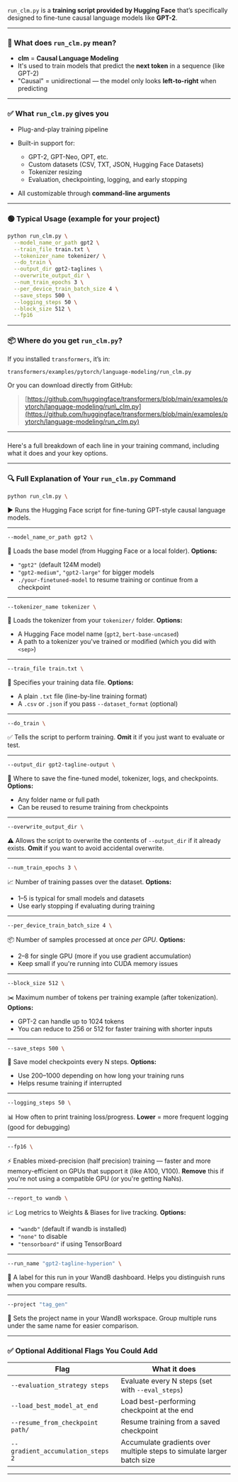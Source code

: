 `run_clm.py` is a **training script provided by Hugging Face** that’s specifically designed to fine-tune causal language models like **GPT-2**.

---

### 🧠 What does `run_clm.py` mean?

* **clm** = **Causal Language Modeling**
* It's used to train models that predict the **next token** in a sequence (like GPT-2)
* "Causal" = unidirectional — the model only looks **left-to-right** when predicting

---

### ✅ What `run_clm.py` gives you

* Plug-and-play training pipeline
* Built-in support for:

  * GPT-2, GPT-Neo, OPT, etc.
  * Custom datasets (CSV, TXT, JSON, Hugging Face Datasets)
  * Tokenizer resizing
  * Evaluation, checkpointing, logging, and early stopping
* All customizable through **command-line arguments**

---

### 🟢 Typical Usage (example for your project)

```bash
python run_clm.py \
  --model_name_or_path gpt2 \
  --train_file train.txt \
  --tokenizer_name tokenizer/ \
  --do_train \
  --output_dir gpt2-taglines \
  --overwrite_output_dir \
  --num_train_epochs 3 \
  --per_device_train_batch_size 4 \
  --save_steps 500 \
  --logging_steps 50 \
  --block_size 512 \
  --fp16
```

---

### 📦 Where do you get `run_clm.py`?

If you installed `transformers`, it’s in:

```
transformers/examples/pytorch/language-modeling/run_clm.py
```

Or you can download directly from GitHub:

> [https://github.com/huggingface/transformers/blob/main/examples/pytorch/language-modeling/run\_clm.py](https://github.com/huggingface/transformers/blob/main/examples/pytorch/language-modeling/run_clm.py)

---

###


Here's a full breakdown of each line in your training command, including what it does and your key options.

---

### 🔍 Full Explanation of Your `run_clm.py` Command

```bash
python run_clm.py \
```

▶️ Runs the Hugging Face script for fine-tuning GPT-style causal language models.

---

```bash
--model_name_or_path gpt2 \
```

🧠 Loads the base model (from Hugging Face or a local folder).
**Options:**

* `"gpt2"` (default 124M model)
* `"gpt2-medium"`, `"gpt2-large"` for bigger models
* `./your-finetuned-model` to resume training or continue from a checkpoint

---

```bash
--tokenizer_name tokenizer \
```

🔡 Loads the tokenizer from your `tokenizer/` folder.
**Options:**

* A Hugging Face model name (`gpt2`, `bert-base-uncased`)
* A path to a tokenizer you've trained or modified (which you did with `<sep>`)

---

```bash
--train_file train.txt \
```

📄 Specifies your training data file.
**Options:**

* A plain `.txt` file (line-by-line training format)
* A `.csv` or `.json` if you pass `--dataset_format` (optional)

---

```bash
--do_train \
```

✅ Tells the script to perform training.
**Omit** it if you just want to evaluate or test.

---

```bash
--output_dir gpt2-tagline-output \
```

📁 Where to save the fine-tuned model, tokenizer, logs, and checkpoints.
**Options:**

* Any folder name or full path
* Can be reused to resume training from checkpoints

---

```bash
--overwrite_output_dir \
```

⚠️ Allows the script to overwrite the contents of `--output_dir` if it already exists.
**Omit** if you want to avoid accidental overwrite.

---

```bash
--num_train_epochs 3 \
```

📈 Number of training passes over the dataset.
**Options:**

* 1–5 is typical for small models and datasets
* Use early stopping if evaluating during training

---

```bash
--per_device_train_batch_size 4 \
```

📦 Number of samples processed at once *per GPU*.
**Options:**

* 2–8 for single GPU (more if you use gradient accumulation)
* Keep small if you're running into CUDA memory issues

---

```bash
--block_size 512 \
```

✂️ Maximum number of tokens per training example (after tokenization).
**Options:**

* GPT-2 can handle up to 1024 tokens
* You can reduce to 256 or 512 for faster training with shorter inputs

---

```bash
--save_steps 500 \
```

💾 Save model checkpoints every N steps.
**Options:**

* Use 200–1000 depending on how long your training runs
* Helps resume training if interrupted

---

```bash
--logging_steps 50 \
```

📊 How often to print training loss/progress.
**Lower** = more frequent logging (good for debugging)

---

```bash
--fp16 \
```

⚡ Enables mixed-precision (half precision) training — faster and more memory-efficient on GPUs that support it (like A100, V100).
**Remove** this if you're not using a compatible GPU (or you're getting NaNs).

---

```bash
--report_to wandb \
```

📈 Log metrics to Weights & Biases for live tracking.
**Options:**

* `"wandb"` (default if wandb is installed)
* `"none"` to disable
* `"tensorboard"` if using TensorBoard

---

```bash
--run_name "gpt2-tagline-hyperion" \
```

🧾 A label for this run in your WandB dashboard.
Helps you distinguish runs when you compare results.

---

```bash
--project "tag_gen"
```

📁 Sets the project name in your WandB workspace.
Group multiple runs under the same name for easier comparison.

---

### ✅ Optional Additional Flags You Could Add

| Flag                              | What it does                                                           |
| --------------------------------- | ---------------------------------------------------------------------- |
| `--evaluation_strategy steps`     | Evaluate every N steps (set with `--eval_steps`)                       |
| `--load_best_model_at_end`        | Load best-performing checkpoint at the end                             |
| `--resume_from_checkpoint path/`  | Resume training from a saved checkpoint                                |
| `--gradient_accumulation_steps 2` | Accumulate gradients over multiple steps to simulate larger batch size |

---
